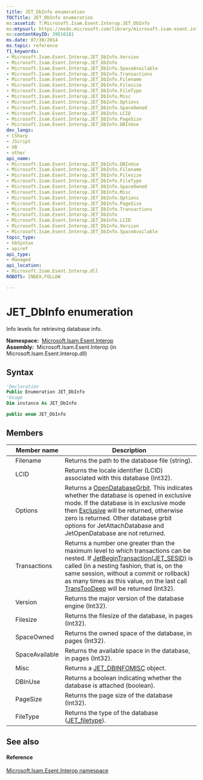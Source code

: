 ```yaml
---
title: JET_DbInfo enumeration
TOCTitle: JET_DbInfo enumeration
ms:assetid: T:Microsoft.Isam.Esent.Interop.JET_DbInfo
ms:mtpsurl: https://msdn.microsoft.com/library/microsoft.isam.esent.interop.jet_dbinfo(v=EXCHG.10)
ms:contentKeyID: 39516181
ms.date: 07/30/2014
ms.topic: reference
f1_keywords:
- Microsoft.Isam.Esent.Interop.JET_DbInfo.Version
- Microsoft.Isam.Esent.Interop.JET_DbInfo
- Microsoft.Isam.Esent.Interop.JET_DbInfo.SpaceAvailable
- Microsoft.Isam.Esent.Interop.JET_DbInfo.Transactions
- Microsoft.Isam.Esent.Interop.JET_DbInfo.Filename
- Microsoft.Isam.Esent.Interop.JET_DbInfo.Filesize
- Microsoft.Isam.Esent.Interop.JET_DbInfo.FileType
- Microsoft.Isam.Esent.Interop.JET_DbInfo.Misc
- Microsoft.Isam.Esent.Interop.JET_DbInfo.Options
- Microsoft.Isam.Esent.Interop.JET_DbInfo.SpaceOwned
- Microsoft.Isam.Esent.Interop.JET_DbInfo.LCID
- Microsoft.Isam.Esent.Interop.JET_DbInfo.PageSize
- Microsoft.Isam.Esent.Interop.JET_DbInfo.DBInUse
dev_langs:
- CSharp
- JScript
- VB
- other
api_name: 
- Microsoft.Isam.Esent.Interop.JET_DbInfo.DBInUse
- Microsoft.Isam.Esent.Interop.JET_DbInfo.Filename
- Microsoft.Isam.Esent.Interop.JET_DbInfo.Filesize
- Microsoft.Isam.Esent.Interop.JET_DbInfo.FileType
- Microsoft.Isam.Esent.Interop.JET_DbInfo.SpaceOwned
- Microsoft.Isam.Esent.Interop.JET_DbInfo.Misc
- Microsoft.Isam.Esent.Interop.JET_DbInfo.Options
- Microsoft.Isam.Esent.Interop.JET_DbInfo.PageSize
- Microsoft.Isam.Esent.Interop.JET_DbInfo.Transactions
- Microsoft.Isam.Esent.Interop.JET_DbInfo
- Microsoft.Isam.Esent.Interop.JET_DbInfo.LCID
- Microsoft.Isam.Esent.Interop.JET_DbInfo.Version
- Microsoft.Isam.Esent.Interop.JET_DbInfo.SpaceAvailable
topic_type: 
- kbSyntax
- apiref
api_type: 
- Managed
api_location: 
- Microsoft.Isam.Esent.Interop.dll
ROBOTS: INDEX,FOLLOW

---
```


# JET_DbInfo enumeration

Info levels for retrieving database info.

**Namespace:**  [Microsoft.Isam.Esent.Interop](./microsoft.isam.esent.interop-namespace.md)  
**Assembly:**  Microsoft.Isam.Esent.Interop (in Microsoft.Isam.Esent.Interop.dll)

## Syntax

``` vb
'Declaration
Public Enumeration JET_DbInfo
'Usage
Dim instance As JET_DbInfo
```

``` csharp
public enum JET_DbInfo
```

## Members

<table>
<thead>
<tr class="header">
<th></th>
<th>Member name</th>
<th>Description</th>
</tr>
</thead>
<tbody>
<tr class="odd">
<td></td>
<td>Filename</td>
<td>Returns the path to the database file (string).</td>
</tr>
<tr class="even">
<td></td>
<td>LCID</td>
<td>Returns the locale identifier (LCID) associated with this database (Int32).</td>
</tr>
<tr class="odd">
<td></td>
<td>Options</td>
<td>Returns a <a href="hh579532(v=exchg.10).md">OpenDatabaseGrbit</a>. This indicates whether the database is opened in exclusive mode. If the database is in exclusive mode then <a href="hh579532(v=exchg.10).md">Exclusive</a> will be returned, otherwise zero is returned. Other database grbit options for JetAttachDatabase and JetOpenDatabase are not returned.</td>
</tr>
<tr class="even">
<td></td>
<td>Transactions</td>
<td>Returns a number one greater than the maximum level to which transactions can be nested. If <a href="dn292105(v=exchg.10).md">JetBeginTransaction(JET_SESID)</a> is called (in a nesting fashion, that is, on the same session, without a commit or rollback) as many times as this value, on the last call <a href="hh564840(v=exchg.10).md">TransTooDeep</a> will be returned (Int32).</td>
</tr>
<tr class="odd">
<td></td>
<td>Version</td>
<td>Returns the major version of the database engine (Int32).</td>
</tr>
<tr class="even">
<td></td>
<td>Filesize</td>
<td>Returns the filesize of the database, in pages (Int32).</td>
</tr>
<tr class="odd">
<td></td>
<td>SpaceOwned</td>
<td>Returns the owned space of the database, in pages (Int32).</td>
</tr>
<tr class="even">
<td></td>
<td>SpaceAvailable</td>
<td>Returns the available space in the database, in pages (Int32).</td>
</tr>
<tr class="odd">
<td></td>
<td>Misc</td>
<td>Returns a <a href="hh538867(v=exchg.10).md">JET_DBINFOMISC</a> object.</td>
</tr>
<tr class="even">
<td></td>
<td>DBInUse</td>
<td>Returns a boolean indicating whether the database is attached (boolean).</td>
</tr>
<tr class="odd">
<td></td>
<td>PageSize</td>
<td>Returns the page size of the database (Int32).</td>
</tr>
<tr class="even">
<td></td>
<td>FileType</td>
<td>Returns the type of the database (<a href="hh566739(v=exchg.10).md">JET_filetype</a>).</td>
</tr>
</tbody>
</table>


## See also

#### Reference

[Microsoft.Isam.Esent.Interop namespace](./microsoft.isam.esent.interop-namespace.md)